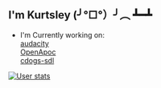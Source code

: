 ## I'm Kurtsley (╯°□°）╯︵ ┻━┻
- I'm Currently working on:\
  [audacity](https://github.com/audacity/audacity)\
  [OpenApoc](https://github.com/OpenApoc/OpenApoc)\
  [cdogs-sdl](https://github.com/cxong/cdogs-sdl)

[![User stats](https://github-readme-stats.vercel.app/api?username=Kurtsley&include_all_commits=true&show_icons=true&theme=transparent)](https://github.com/anuraghazra/github-readme-stats)

<!---[![Top Langs](https://github-readme-stats.vercel.app/api/top-langs/?username=Kurtsley&layout=donut&theme=transparent)](https://github.com/anuraghazra/github-readme-stats)--->
